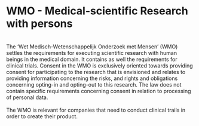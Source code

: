 # WMO - Medical-scientific Research with persons

</br>
The ‘Wet Medisch-Wetenschappelijk Onderzoek met Mensen’ (WMO) settles the requirements for executing scientific research with human beings in the medical domain. It contains as well the requirements for clinical trials. Consent in the WMO is exclusively oriented towards providing consent for participating to the research that is envisioned and relates to providing information concerning the risks, and rights and obligations concerning opting-in and opting-out to this research. The law does not contain specific requirements concerning consent in relation to processing of personal data.
<br>
<br>
The WMO is relevant for companies that need to conduct clinical trails in order to create their product.

